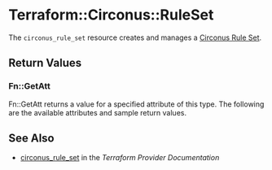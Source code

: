 # Terraform::Circonus::RuleSet

The ``circonus_rule_set`` resource creates and manages a
[Circonus Rule Set](https://login.circonus.com/resources/api/calls/rule_set).

## Return Values

### Fn::GetAtt

Fn::GetAtt returns a value for a specified attribute of this type. The following are the available attributes and sample return values.

## See Also

* [circonus_rule_set](https://www.terraform.io/docs/providers/circonus/r/rule_set.html) in the _Terraform Provider Documentation_